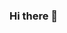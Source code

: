 ### Hi there 👋

<!--
**sahil9818336328/sahil9818336328** is a ✨ _special_ ✨ repository because its `README.md` (this file) appears on your GitHub profile.

Here are some ideas to get you started:

- 🔭 I’m currently working on ... Advance JavaScript .
- 🌱 I’m currently learning ... Advance JS and Dev Tools .
- 👯 I’m looking to collaborate on ... Any front end projects .
- 🤔 I’m looking for help with ... Which backend language to learn .
- 💬 Ask me about ... Anything .
- 📫 How to reach me: ... [sahil Keshav](https://www.facebook.com/profile.php?id=100057408580388)
- 😄 Pronouns: ... He/Him
- ⚡ Fun fact: ... Keeps learning everything again and again .
-->
